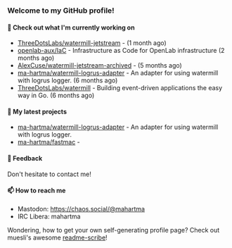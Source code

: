 ### Welcome to my GitHub profile!

#### 🔭 Check out what I'm currently working on

- [ThreeDotsLabs/watermill-jetstream](https://github.com/ThreeDotsLabs/watermill-jetstream) -  (1 month ago)
- [openlab-aux/IaC](https://github.com/openlab-aux/IaC) - Infrastructure as Code for OpenLab infrastructure (2 months ago)
- [AlexCuse/watermill-jetstream-archived](https://github.com/AlexCuse/watermill-jetstream-archived) -  (5 months ago)
- [ma-hartma/watermill-logrus-adapter](https://github.com/ma-hartma/watermill-logrus-adapter) - An adapter for using watermill with logrus logger. (6 months ago)
- [ThreeDotsLabs/watermill](https://github.com/ThreeDotsLabs/watermill) - Building event-driven applications the easy way in Go. (6 months ago)

#### 🌱 My latest projects

- [ma-hartma/watermill-logrus-adapter](https://github.com/ma-hartma/watermill-logrus-adapter) - An adapter for using watermill with logrus logger.
- [ma-hartma/fastmac](https://github.com/ma-hartma/fastmac) - 

#### 💬 Feedback

Don't hesitate to contact me!

#### 📫 How to reach me

- Mastodon: https://chaos.social/@mahartma
- IRC Libera: mahartma

Wondering, how to get your own self-generating profile page? 
Check out muesli's awesome [readme-scribe](https://github.com/muesli/readme-scribe)!
